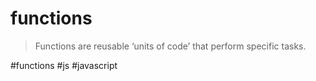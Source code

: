 # functions
> Functions are reusable ‘units of code’ that perform specific tasks.

#functions #js #javascript 